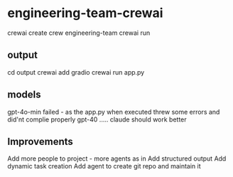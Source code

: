 # engineering-team-crewai

crewai create crew engineering-team
crewai run

## output
cd output
crewai add gradio
crewai run app.py

## models
gpt-4o-min failed - as the app.py when executed threw some errors and did'nt complie properly
gpt-40 .....
claude should work better


## Improvements
Add more people to project - more agents as in
Add structured output
Add dynamic task creation
Add agent to create git repo and maintain it